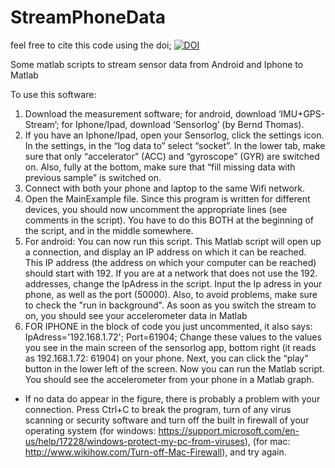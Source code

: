 
# StreamPhoneData
feel free to cite this code using the doi; 
[![DOI](https://zenodo.org/badge/90114835.svg)](https://zenodo.org/badge/latestdoi/90114835)

Some matlab scripts to stream sensor data from Android and Iphone to Matlab

To use this software: 
1.	Download the measurement software; for android, download ‘IMU+GPS-Stream’; for Iphone/Ipad, download ‘Sensorlog’ (by Bernd Thomas).
2.	If you have an Iphone/Ipad, open your Sensorlog, click the settings icon. In the settings, in the “log data to” select “socket”. In the lower tab, make sure that only “accelerator” (ACC) and “gyroscope” (GYR) are switched on. Also, fully at the bottom, make sure that “fill missing data with previous sample” is switched on.
3.	Connect with both your phone and laptop to the same Wifi network. 
4.	Open the MainExample file. Since this program is written for different devices, you should now uncomment the appropriate lines (see comments in the script). You have to do this BOTH at the beginning of the script, and in the middle somewhere. 
5.	For android: You can now run this script. This Matlab script will open up a connection, and display an IP address on which it can be reached. This IP address (the address on which your computer can be reached) should start with 192. If you are at a network that does not use the 192. addresses, change the IpAdress in the script. Input the Ip adress in your phone, as well as the port (50000). Also, to avoid problems, make sure to check the "run in background". As soon as you switch the stream to on, you should see your accelerometer data in Matlab
6.	 FOR IPHONE in the block of code you just uncommented, it also says: 
IpAdress='192.168.1.72';
Port=61904;
Change these values to the values you see in the main screen of the sensorlog app, bottom right (it reads as 192.168.1.72: 61904) on your phone. Next, you can click the “play” button in the lower left of the screen. Now you can run the Matlab script. You should see the accelerometer from your phone in a Matlab graph. 

* If no data do appear in the figure, there is probably a problem with your connection. Press Ctrl+C to break the program, turn of any virus scanning or security software and turn off the built in firewall of your operating system (for windows: https://support.microsoft.com/en-us/help/17228/windows-protect-my-pc-from-viruses), (for mac: http://www.wikihow.com/Turn-off-Mac-Firewall), and try again. 

